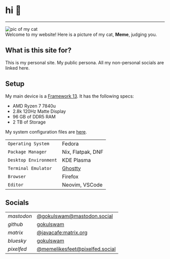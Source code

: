 # hi 👋

---

![pic of my cat](/images/pfp.jpg?width=200)   
Welcome to my website! Here is a picture of my cat, **Meme**, judging you.

## What is this site for?

This is my personal site. My public persona. All my non-personal socials are linked here. 

## Setup

My main device is a [Framework 13](https://frame.work/products/laptop13-diy-intel-ultra-1/configuration/new). It has the following specs:
- AMD Ryzen 7 7840u 
- 2.8k 120Hz Matte Display
- 96 GB of DDR5 RAM
- 2 TB of Storage

My system configuration files are [here](https://github.com/javacafe01/nix-config).

|     |     |
| --- | --- |
| `Operating System` | Fedora |
| `Package Manager` | Nix, Flatpak, DNF |
| `Desktop Environment` | KDE Plasma |
| `Terminal Emulator` | [Ghostty](https://ghostty.org/) |
| `Browser` | Firefox |
| `Editor` | Neovim, VSCode |

## Socials

|     |     |
| --- | --- |
| *mastodon* | [@gokulswam@mastodon.social](https://mastodon.social/@gokulswam) |
| *github* | [gokulswam](https://github.com/gokulswam) |
| *matrix* | [@javacafe:matrix.org](https://matrix.to/#/@javacafe:matrix.org) |
| *bluesky* | [gokulswam](https://bsky.app/profile/gokulswam.bsky.social) |
| *pixelfed* | [@memelikesfeet@pixelfed.social](https://pixelfed.social/memelikesfeet) |
